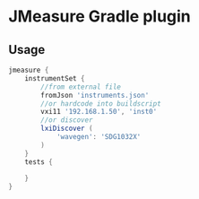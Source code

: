 # JMeasure Gradle plugin

## Usage

```gradle
jmeasure {
	instrumentSet {
		//from external file
		fromJson 'instruments.json'
		//or hardcode into buildscript
		vxi11 '192.168.1.50', 'inst0'
		//or discover
		lxiDiscover (
			'wavegen': 'SDG1032X'
		)
	}
	tests {
		
	}
}
```
